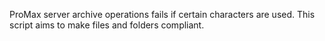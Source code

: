 ProMax server archive operations fails if certain characters are used. This script aims to make files and folders compliant.
